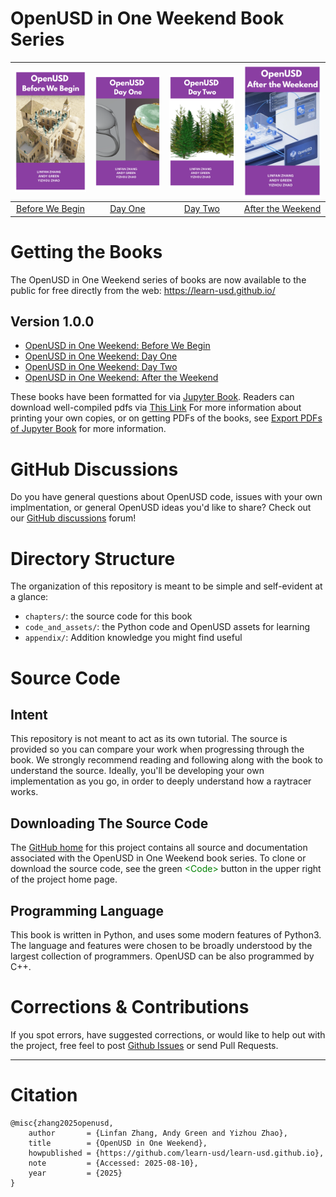 OpenUSD in One Weekend Book Series
====================================================================================================

|<img src="./images/1.png" width=200>|<img src="./images/2.png" width=200>|<img src="./images/3.png" width=200>|<img src="./images/4.png" width=200>|
|:----------------------------:|:----------------------------:|:----------------------------:|:----------------------------:|
|[Before We Begin](./chapters/0.md)|[Day One](./chapters/3.md)|[Day Two](./chapters/6.md)|[After the Weekend](./chapters/10.md)|


# Getting the Books
The OpenUSD in One Weekend series of books are now available to the public for free directly from the web: https://learn-usd.github.io/

## Version 1.0.0
- [OpenUSD in One Weekend: Before We Begin](https://learn-usd.github.io/0/)
- [OpenUSD in One Weekend: Day One](https://learn-usd.github.io/3/)
- [OpenUSD in One Weekend: Day Two](https://learn-usd.github.io/6/)
- [OpenUSD in One Weekend: After the Weekend](https://learn-usd.github.io/10/)

These books have been formatted for via [Jupyter Book](https://next.jupyterbook.org/). Readers can download well-compiled pdfs via [This Link](https://drive.google.com/drive/folders/1FMo3hTXLvPDuxgMP-MOiAZK7Up2Dkdqe?usp=sharing) For more information about printing your own copies, or on getting PDFs of the books, see [Export PDFs of Jupyter Book](https://next.jupyterbook.org/start/export-pdfs/) for more information.

# GitHub Discussions
Do you have general questions about OpenUSD code, issues with your own implmentation, or general OpenUSD ideas you'd like to share? Check out our [GitHub discussions](https://github.com/learn-usd/learn-usd.github.io/discussions) forum!

# Directory Structure
The organization of this repository is meant to be simple and self-evident at a glance:
- `chapters/`: the source code for this book
- `code_and_assets/`: the Python code and OpenUSD assets for learning
- `appendix/`: Addition knowledge you might find useful

# Source Code

## Intent

This repository is not meant to act as its own tutorial. The source is provided so you can compare your work when progressing through the book. We strongly recommend reading and following along with the book to understand the source. Ideally, you'll be developing your own implementation as you go, in order to deeply understand how a raytracer works.

## Downloading The Source Code

The [GitHub home](https://github.com/RayTracing/raytracing.github.io) for this project contains all source and documentation associated with the OpenUSD in One Weekend book series. To clone or download the source code, see the green <span style="color: green;">\<Code\></span> button in the upper right of the project home page.

## Programming Language
This book is written in Python, and uses some modern features of Python3. The language and features were chosen to be broadly understood by the largest collection of programmers. OpenUSD can be also programmed by C++.

# Corrections & Contributions
If you spot errors, have suggested corrections, or would like to help out with the project, free feel to post [Github Issues](https://github.com/learn-usd/learn-usd.github.io/issues) or send Pull Requests.

----------

# Citation
```
@misc{zhang2025openusd,
    author       = {Linfan Zhang, Andy Green and Yizhou Zhao},
    title        = {OpenUSD in One Weekend},
    howpublished = {https://github.com/learn-usd/learn-usd.github.io},
    note         = {Accessed: 2025-08-10},
    year         = {2025}
}
```


<!-- ✅ Next Steps

1. Navigate to your GitHub Pages settings

    https://github.com/learn-usd/learn-usd.github.io/settings/pages

2. Enable GitHub Pages
3. Use GitHub Actions as the source
4. Push these changes (and/or merge to main)
5. Look for a new action to start

    https://github.com/learn-usd/learn-usd.github.io/actions

6. Once the action completes, your site should be deployed at:

    https://learn-usd.github.io/learn-usd.github.io

7. 🎉 Celebrate and tell us about your site on Twitter or Mastodon! 🐦 🐘 -->
